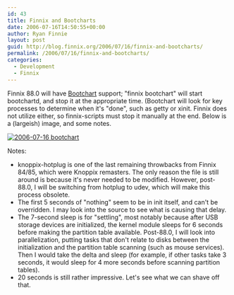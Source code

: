 ```yaml
---
id: 43
title: Finnix and Bootcharts
date: 2006-07-16T14:50:55+00:00
author: Ryan Finnie
layout: post
guid: http://blog.finnix.org/2006/07/16/finnix-and-bootcharts/
permalink: /2006/07/16/finnix-and-bootcharts/
categories:
  - Development
  - Finnix
---
```

Finnix 88.0 will have [Bootchart](http://www.bootchart.org/download.html) support; "finnix bootchart" will start bootchartd, and stop it at the appropriate time. (Bootchart will look for key processes to determine when it's "done", such as getty or xinit. Finnix does not utilize either, so finnix-scripts must stop it manually at the end. Below is a (largeish) image, and some notes.
  
<!--more-->


  
[<img src="http://www.finnix.org/w/images/f/f0/2006-07-16_bootchart.png" alt="2006-07-16 bootchart" border="0" />](http://www.finnix.org/Image:2006-07-16_bootchart.png)
  
Notes:

  * knoppix-hotplug is one of the last remaining throwbacks from Finnix 84/85, which were Knoppix remasters. The only reason the file is still around is because it's never needed to be modified. However, post-88.0, I will be switching from hotplug to udev, which will make this process obsolete.
  * The first 5 seconds of "nothing" seem to be in init itself, and can't be overridden. I may look into the source to see what is causing that delay.
  * The 7-second sleep is for "settling", most notably because after USB storage devices are initialized, the kernel module sleeps for 6 seconds before making the partition table available. Post-88.0, I will look into parallelization, putting tasks that don't relate to disks between the initialization and the partition table scanning (such as mouse services). Then I would take the delta and sleep (for example, if other tasks take 3 seconds, it would sleep for 4 more seconds before scanning partition tables).
  * 20 seconds is still rather impressive. Let's see what we can shave off that.
